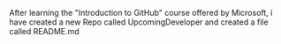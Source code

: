 After learning the "Introduction to GitHub" course offered by Microsoft, i have created a new Repo called UpcomingDeveloper and created a file called README.md
